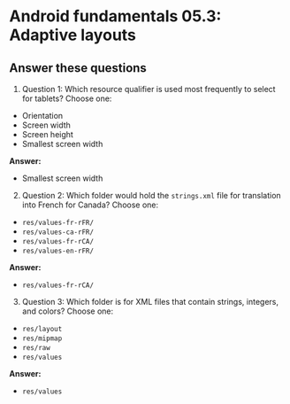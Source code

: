 Android fundamentals 05.3: Adaptive layouts
=======

Answer these questions
-----------

1. Question 1: Which resource qualifier is used most frequently to select for tablets? Choose one:

* Orientation
* Screen width
* Screen height
* Smallest screen width




**Answer:**
* Smallest screen width


2. Question 2: Which folder would hold the `strings.xml` file for translation into French for Canada? Choose one:

* `res/values-fr-rFR/`
* `res/values-ca-rFR/`
* `res/values-fr-rCA/`
* `res/values-en-rFR/`




**Answer:**
* `res/values-fr-rCA/`


3. Question 3: Which folder is for XML files that contain strings, integers, and colors? Choose one:

* `res/layout`
* `res/mipmap`
* `res/raw`
* `res/values`




**Answer:**
* `res/values`
